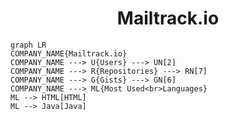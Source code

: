 <h1 align="center">Mailtrack.io</h1>

```mermaid
graph LR
COMPANY_NAME{Mailtrack.io}
COMPANY_NAME ---> U{Users} ---> UN[2]
COMPANY_NAME ---> R{Repositories} ---> RN[7]
COMPANY_NAME ---> G{Gists} ---> GN[6]
COMPANY_NAME ---> ML{Most Used<br>Languages}
ML --> HTML[HTML]
ML --> Java[Java]
```
